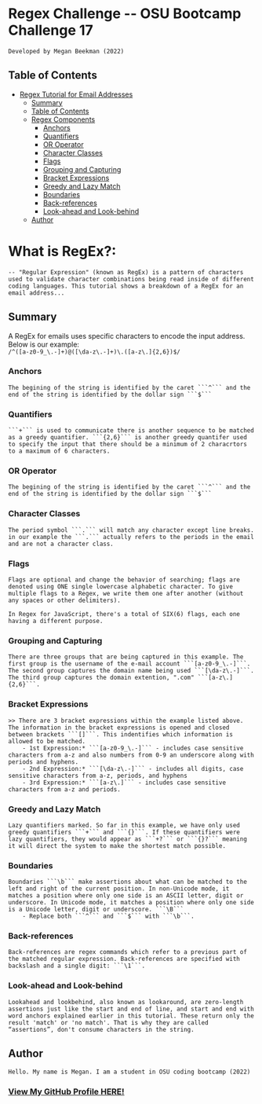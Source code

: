# Regex Challenge -- OSU Bootcamp Challenge 17
    Developed by Megan Beekman (2022)

## Table of Contents

- [Regex Tutorial for Email Addresses](#regex-tutorial-for-email-addresses)
  - [Summary](#summary)
  - [Table of Contents](#table-of-contents)
  - [Regex Components](#regex-components)
    - [Anchors](#anchors)
    - [Quantifiers](#quantifiers)
    - [OR Operator](#or-operator)
    - [Character Classes](#character-classes)
    - [Flags](#flags)
    - [Grouping and Capturing](#grouping-and-capturing)
    - [Bracket Expressions](#bracket-expressions)
    - [Greedy and Lazy Match](#greedy-and-lazy-match)
    - [Boundaries](#boundaries)
    - [Back-references](#back-references)
    - [Look-ahead and Look-behind](#look-ahead-and-look-behind)
  - [Author](#author)


# What is RegEx?:
    -- "Regular Expression" (known as RegEx) is a pattern of characters used to validate character combinations being read inside of different coding languages. This tutorial shows a breakdown of a RegEx for an email address...

## Summary
A RegEx for emails uses specific characters to encode the input address. Below is our example: <br/>
`/^([a-z0-9_\.-]+)@([\da-z\.-]+)\.([a-z\.]{2,6})$/`


### Anchors
    The begining of the string is identified by the caret ```^``` and the end of the string is identified by the dollar sign ```$```
### Quantifiers
    ```+``` is used to communicate there is another sequence to be matched as a greedy quantifier. ```{2,6}``` is another greedy quantifer used to specify the input that there should be a minimum of 2 characrtors to a maximum of 6 characters.

### OR Operator
    The begining of the string is identified by the caret ```^``` and the end of the string is identified by the dollar sign ```$```
### Character Classes
    The period symbol ```.``` will match any character except line breaks. in our example the ```.``` actually refers to the periods in the email and are not a character class.

### Flags
    Flags are optional and change the behavior of searching; flags are denoted using ONE single lowercase alphabetic character. To give multiple flags to a Regex, we write them one after another (without any spaces or other delimiters). 
    
    In Regex for JavaScript, there's a total of SIX(6) flags, each one having a different purpose.

### Grouping and Capturing
    There are three groups that are being captured in this example. The first group is the username of the e-mail account ```[a-z0-9_\.-]```. The second group captures the domain name being used ```[\da-z\.-]```. The third group captures the domain extention, ".com" ```[a-z\.]{2,6}```.

### Bracket Expressions
    >> There are 3 bracket expressions within the example listed above. The information in the bracket expressions is opened and closed between brackets ```[]```. This indentifies which information is allowed to be matched.
        - 1st Expression:* ```[a-z0-9_\.-]``` - includes case sensitive characters from a-z and also numbers from 0-9 an underscore along with periods and hyphens.
        - 2nd Expression:* ```[\da-z\.-]``` - includes all digits, case sensitive characters from a-z, periods, and hyphens
        - 3rd Expression:* ```[a-z\.]``` - includes case sensitive characters from a-z and periods.


### Greedy and Lazy Match

    Lazy quantifiers marked. So far in this example, we have only used greedy quantifiers ```+``` and ```{}```. If these quantifiers were lazy quantifiers, they would appear as ```+?``` or ```{}?``` meaning it will direct the system to make the shortest match possible.

### Boundaries
    Boundaries ```\b``` make assertions about what can be matched to the left and right of the current position. In non-Unicode mode, it matches a position where only one side is an ASCII letter, digit or underscore. In Unicode mode, it matches a position where only one side is a Unicode letter, digit or underscore. ```\B```
        - Replace both ```^``` and ```$``` with ```\b```. 

### Back-references
    Back-references are regex commands which refer to a previous part of the matched regular expression. Back-references are specified with backslash and a single digit: ```\1```. 
### Look-ahead and Look-behind
    Lookahead and lookbehind, also known as lookaround, are zero-length assertions just like the start and end of line, and start and end with word anchors explained earlier in this tutorial. These return only the result 'match' or 'no match'. That is why they are called “assertions”, don't consume characters in the string.
## Author
    Hello. My name is Megan. I am a student in OSU coding bootcamp (2022)
### [View My GitHub Profile HERE!](https://github.com/meganbeek98)
